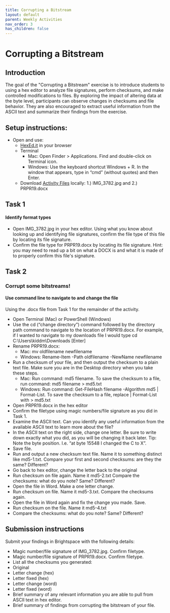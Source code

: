 ```yaml
---
title: Corrupting a Bitstream
layout: default
parent: Weekly Activities
nav_order: 3
has_children: false
---
```


# Corrupting a Bitstream

## Introduction
The goal of the "Corrupting a Bitstream" exercise is to introduce students to using a hex editor to analyze file signatures, perform checksums, and make controlled modifications to files. By exploring the impact of altering data at the byte level, participants can observe changes in checksums and file behavior. They are also encouraged to extract useful information from the ASCII text and summarize their findings from the exercise.

## Setup instructions:
* Open and use:
  * [HexEd.it](https://hexed.it/) in your browser
  * Terminal
    * Mac: Open Finder > Applications. Find and double-click on Terminal icon.
    * Windows: Use the keyboard shortcut Windows + R. In the window that appears, type in “cmd” (without quotes) and then Enter.
  * Download <a href="https://drive.google.com/drive/folders/1UzQbxCrIcE0LhKNi7QImC4YryopubrKB?usp=sharing" target="_blank">Activity Files</a> locally: 1.) IMG_3782.jpg and 2.) PRPR19.docx

## Task 1
#### Identify format types
* Open IMG_3782.jpg in your hex editor. Using what you know about looking up and identifying file signatures, confirm the file type of this file by locating its file signature.
* Confirm the file type for PRPR19.docx by locating its file signature. Hint: you may need to read up a bit on what a DOCX is and what it is made of to properly confirm this file's signature.

## Task 2
### Corrupt some bitstreams!

#### Use command line to navigate to and change the file
Using the .docx file from Task 1 for the remainder of the activity.
* Open Terminal (Mac) or PowerShell (Windows)
* Use the cd (“change directory”) command followed by the directory path command to navigate to the location of PRPR19.docx. For example, if I wanted to navigate to my downloads file I would type cd C:\Users\kiddm\Downloads [Enter]
* Rename PRPR19.docx:
  * Mac: mv oldfilename newfilename 
  * Windows: Rename-Item -Path oldfilename -NewName newfilename
* Run a checksum of your file, and then output the checksum to a plain text file. Make sure you are in the Desktop directory when you take these steps.
  * Mac: Run command: md5 filename. To save the checksum to a file, run command:  md5 filename > md5.txt
  * Windows: Run command: Get-FileHash filename -Algorithm md5 | Format-List. To save the checksum to a file, replace | Format-List with > md5.txt
* Open PRPR19.docx in the hex editor
* Confirm the filetype using magic numbers/file signature as you did in Task 1.
* Examine the ASCII text. Can you identify any useful information from the available ASCII text to learn more about the file?
* In the ASCII text on the right side, change one letter. Be sure to write down exactly what you did, as you will be changing it back later. Tip: Note the byte position. I.e. “at byte 15548 I changed the C to X”.
* Save file.
* Run and output a new checksum text file. Name it to something distinct like md5-1.txt. Compare your first and second checksums: are they the same? Different?
* Go back to hex editor, change the letter back to the original
* Run checksum on file again. Name it md5-2.txt Compare the checksums: what do you note? Same? Different?
* Open the file in Word. Make a one letter change.
* Run checksum on file. Name it md5-3.txt. Compare the checksums again.
* Open the file in Word again and fix the change you made. Save.
* Run checksum on the file. Name it md5-4.txt
* Compare the checksums: what do you note? Same? Different?

## Submission instructions
Submit your findings in Brightspace with the following details:
* Magic number/file signature of IMG_3782.jpg. Confirm filetype.
* Magic number/file signature of PRPR19.docx. Confirm filetype.
* List all the checksums you generated:
 * Original
 * Letter change (hex)
 * Letter fixed (hex)
 * Letter change (word)
 * Letter fixed (word)
* Brief summary of any relevant information you are able to pull from ASCII text in hex editor.
* Brief summary of findings from corrupting the bitstream of your file.
